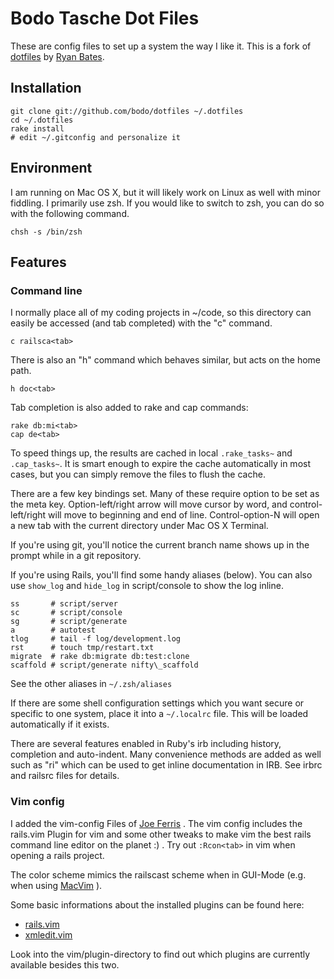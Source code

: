 # Bodo Tasche Dot Files #

These are config files to set up a system the way I like it. This is a fork 
of [dotfiles](http://github.com/ryanb/dotfiles) by [Ryan Bates](http://railscasts.com/).

## Installation ##

    git clone git://github.com/bodo/dotfiles ~/.dotfiles
    cd ~/.dotfiles
    rake install
    # edit ~/.gitconfig and personalize it

## Environment ##

I am running on Mac OS X, but it will likely work on Linux as well with 
minor fiddling. I primarily use zsh. If you would like to switch to zsh, 
you can do so with the following command.

    chsh -s /bin/zsh

## Features ##

### Command line ##

I normally place all of my coding projects in ~/code, so this directory 
can easily be accessed (and tab completed) with the "c" command.

    c railsca<tab>

There is also an "h" command which behaves similar, but acts on the 
home path.

    h doc<tab>

Tab completion is also added to rake and cap commands:

    rake db:mi<tab>
    cap de<tab>

To speed things up, the results are cached in local `.rake_tasks~` and 
`.cap_tasks~`. It is smart enough to expire the cache automatically in 
most cases, but you can simply remove the files to flush the cache.

There are a few key bindings set. Many of these require option to be
set as the meta key. Option-left/right arrow will move cursor by word, 
and control-left/right will move to beginning and end of line. 
Control-option-N will open a new tab with the current directory under
Mac OS X Terminal.

If you're using git, you'll notice the current branch name shows up in
the prompt while in a git repository.

If you're using Rails, you'll find some handy aliases (below). You can 
also use `show_log` and `hide_log` in script/console to show the log inline.
  
    ss       # script/server
    sc       # script/console
    sg       # script/generate
    a        # autotest
    tlog     # tail -f log/development.log
    rst      # touch tmp/restart.txt
    migrate  # rake db:migrate db:test:clone
    scaffold # script/generate nifty\_scaffold

See the other aliases in `~/.zsh/aliases`

If there are some shell configuration settings which you want secure or 
specific to one system, place it into a `~/.localrc` file. This will be 
loaded automatically if it exists.

There are several features enabled in Ruby's irb including history, 
completion and auto-indent. Many convenience methods are added as well 
such as "ri" which can be used to get inline documentation in IRB. 
See irbrc and railsrc files for details.

### Vim config ###

I added the vim-config Files of [Joe Ferris](http://github.com/jferris/config_files) . 
The vim config includes the rails.vim Plugin for vim and some other tweaks to make
vim the best rails command line editor on the planet :) . Try out `:Rcon<tab>` in vim when
opening a rails project.

The color scheme mimics the railscast scheme when in GUI-Mode (e.g. when using 
[MacVim](http://code.google.com/p/macvim/) ).

Some basic informations about the installed plugins can be found here:

* [rails.vim](http://rails.vim.tpope.net/)
* [xmledit.vim](http://www.vim.org/scripts/script.php?script_id=301)

Look into the vim/plugin-directory to find out which plugins are currently available 
besides this two.
